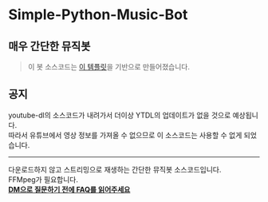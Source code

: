 # Simple-Python-Music-Bot
## 매우 간단한 뮤직봇
> 이 봇 소스코드는 [이 템플릿](https://github.com/eunwoo1104/discord-py-bot-template)을 기반으로 만들어졌습니다.  
>

## 공지
youtube-dl의 소스코드가 내려가서 더이상 YTDL의 업데이트가 없을 것으로 예상됩니다.  
따라서 유튜브에서 영상 정보를 가져올 수 없으므로 이 소스코드는 사용할 수 없게 되었습니다.  

-------------------------------------------------------------------
다운로드하지 않고 스트리밍으로 재생하는 간단한 뮤직봇 소스코드입니다.  
FFMpeg가 필요합니다.  
[__DM으로 질문하기 전에 FAQ를 읽어주세요__](https://github.com/eunwoo1104/Simple-Python-Music-Bot/blob/master/faq/faq.md)
